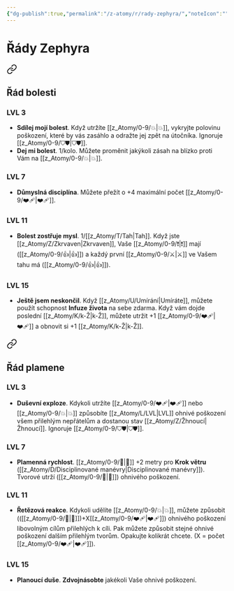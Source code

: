 ```yaml
---
{"dg-publish":true,"permalink":"/z-atomy/r/rady-zephyra/","noteIcon":""}
---
```


# Řády Zephyra

<div class="transclusion internal-embed is-loaded"><a class="markdown-embed-link" href="/z-atomy/r/rad-bolesti/" aria-label="Open link"><svg xmlns="http://www.w3.org/2000/svg" width="24" height="24" viewBox="0 0 24 24" fill="none" stroke="currentColor" stroke-width="2" stroke-linecap="round" stroke-linejoin="round" class="svg-icon lucide-link"><path d="M10 13a5 5 0 0 0 7.54.54l3-3a5 5 0 0 0-7.07-7.07l-1.72 1.71"></path><path d="M14 11a5 5 0 0 0-7.54-.54l-3 3a5 5 0 0 0 7.07 7.07l1.71-1.71"></path></svg></a><div class="markdown-embed">




## Řád bolesti
### LVL 3
- **Sdílej mojí bolest**. Když utržíte [[z_Atomy/0-9/💥\|💥]], vykryjte polovinu poškození, které by vás zasáhlo a odražte jej zpět na útočníka. Ignoruje [[z_Atomy/0-9/⛉⛊\|⛉⛊]].
- **Dej mi bolest**. 1/kolo. Můžete proměnit jakýkoli zásah na blízko proti Vám na [[z_Atomy/0-9/💥\|💥]].

### LVL 7
- **Důmyslná disciplína**. Můžete přežít o +4 maximální počet [[z_Atomy/0-9/❤️‍🩹\|❤️‍🩹]].

### LVL 11
- **Bolest zostřuje mysl**. 1/[[z_Atomy/T/Tah\|Tah]]. Když jste [[z_Atomy/Z/Zkrvaven\|Zkrvaven]], Vaše [[z_Atomy/0-9/❗\|❗]] mají ([[z_Atomy/0-9/👍\|👍]]) a každý první [[z_Atomy/0-9/⚔️\|⚔️]] ve Vašem tahu má ([[z_Atomy/0-9/👍\|👍]]).

### LVL 15
- **Ještě jsem neskončil**. Když [[z_Atomy/U/Umírání\|Umíráte]], můžete použít schopnost **Infuze života** na sebe zdarma. Když vám dojde poslední [[z_Atomy/K/k-Ž\|k-Ž]], můžete utržit +1 [[z_Atomy/0-9/❤️‍🩹\|❤️‍🩹]] a obnovit si +1 [[z_Atomy/K/k-Ž\|k-Ž]].

</div></div>


<div class="transclusion internal-embed is-loaded"><a class="markdown-embed-link" href="/z-atomy/r/rad-plamene/" aria-label="Open link"><svg xmlns="http://www.w3.org/2000/svg" width="24" height="24" viewBox="0 0 24 24" fill="none" stroke="currentColor" stroke-width="2" stroke-linecap="round" stroke-linejoin="round" class="svg-icon lucide-link"><path d="M10 13a5 5 0 0 0 7.54.54l3-3a5 5 0 0 0-7.07-7.07l-1.72 1.71"></path><path d="M14 11a5 5 0 0 0-7.54-.54l-3 3a5 5 0 0 0 7.07 7.07l1.71-1.71"></path></svg></a><div class="markdown-embed">




## Řád plamene
### LVL 3
- **Duševní exploze**. Kdykoli utržíte [[z_Atomy/0-9/❤️‍🩹\|❤️‍🩹]] nebo [[z_Atomy/0-9/💥\|💥]] způsobíte [[z_Atomy/L/LVL\|LVL]] ohnivé poškození všem přilehlým nepřátelům a dostanou stav [[z_Atomy/Z/Žhnoucí\|Žhnoucí]]. Ignoruje [[z_Atomy/0-9/⛉⛊\|⛉⛊]].

### LVL 7
- **Plamenná rychlost**. [[z_Atomy/0-9/🏃\|🏃]] +2 metry pro **Krok větru** ([[z_Atomy/D/Disciplinované manévry\|Disciplinované manévry]]). Tvorové utrží ([[z_Atomy/0-9/🦉\|🦉]]) ohnivého poškození.

### LVL 11
- **Řetězová reakce**. Kdykoli udělíte [[z_Atomy/0-9/💥\|💥]], můžete způsobit (([[z_Atomy/0-9/🦉\|🦉]])+X[[z_Atomy/0-9/❤️‍🩹\|❤️‍🩹]]) ohnivého poškození libovolným cílům přilehlých k cíli. Pak můžete způsobit stejné ohnivé poškození dalším přilehlým tvorům. Opakujte kolikrát chcete. (X = počet [[z_Atomy/0-9/❤️‍🩹\|❤️‍🩹]]).

### LVL 15
- **Planoucí duše**. **Zdvojnásobte** jakékoli Vaše ohnivé poškození.

</div></div>

